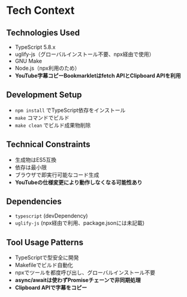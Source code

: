 # Tech Context

## Technologies Used
- TypeScript 5.8.x
- uglify-js（グローバルインストール不要、npx経由で使用）
- GNU Make
- Node.js（npx利用のため）
- **YouTube字幕コピーBookmarkletはfetch APIとClipboard APIを利用**

## Development Setup
- `npm install` でTypeScript依存をインストール
- `make` コマンドでビルド
- `make clean` でビルド成果物削除

## Technical Constraints
- 生成物はES5互換
- 依存は最小限
- ブラウザで即実行可能なコード生成
- **YouTubeの仕様変更により動作しなくなる可能性あり**

## Dependencies
- `typescript` (devDependency)
- `uglify-js` (npx経由で利用、package.jsonには未記載)

## Tool Usage Patterns
- TypeScriptで型安全に開発
- Makefileでビルド自動化
- npxでツールを都度呼び出し、グローバルインストール不要
- **async/awaitは使わずPromiseチェーンで非同期処理**
- **Clipboard APIで字幕をコピー**
